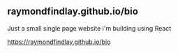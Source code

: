 ## raymondfindlay.github.io/bio

Just a small single page website i'm building using React

https://raymondfindlay.github.io/bio
